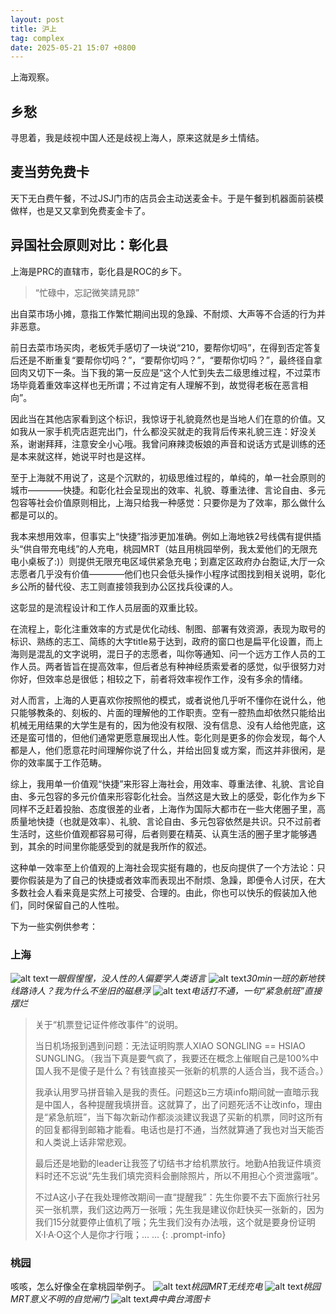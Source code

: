 ```yaml
---
layout: post
title: 沪上
tag: complex
date: 2025-05-21 15:07 +0800
---
```

上海观察。

## 乡愁

寻思着，我是歧视中国人还是歧视上海人，原来这就是乡土情结。

## 麦当劳免费卡

天下无白费午餐，不过JSJ门市的店员会主动送麦金卡。于是午餐到机器面前装模做样，也是又又拿到免费麦金卡了。

## 异国社会原则对比：彰化县

上海是PRC的直辖市，彰化县是ROC的乡下。

> “忙碌中，忘記微笑請見諒”

出自菜市场小摊，意指工作繁忙期间出现的急躁、不耐烦、大声等不合适的行为并非恶意。

前日去菜市场买肉，老板凭手感切了一块说“210，要帮你切吗”，在得到否定答复后还是不断重复“要帮你切吗？”，“要帮你切吗？”，“要帮你切吗？”，最终径自拿回肉又切下一条。当下我的第一反应是“这个人忙到失去二级思维过程，不过菜市场毕竟着重效率这样也无所谓；不过肯定有人理解不到，故觉得老板在恶言相向”。

因此当在其他店家看到这个标识，我惊讶于礼貌竟然也是当地人们在意的价值。又如我从一家手机壳店逛完出门，什么都没买就走的我背后传来礼貌三连：好没关系，谢谢拜拜，注意安全小心哦。我曾问麻辣烫板娘的声音和说话方式是训练的还是本来就这样，她说平时也是这样。

至于上海就不用说了，这是个沉默的，初级思维过程的，单纯的，单一社会原则的城市————快捷。和彰化社会呈现出的效率、礼貌、尊重法律、言论自由、多元包容等社会价值原则相比，上海只给我一种感觉：只要你是为了效率，那么做什么都是可以的。

我本来想用效率，但事实上“快捷”指涉更加准确。例如上海地铁2号线偶有提供插头“供自带充电线”的人充电，桃园MRT（姑且用桃园举例，我太爱他们的无限充电小桌板了:)）则提供无限充电区域供紧急充电；到嘉定区政府办台胞证,大厅一众志愿者几乎没有价值————他们也只会低头操作小程序试图找到相关说明，彰化乡公所的替代役、志工则直接领我到办公区找兵役课的人。

这彰显的是流程设计和工作人员层面的双重比较。

在流程上，彰化注重效率的方式是优化动线、制图、部署有效资源，表现为取号的标识、熟练的志工、简练的大字title易于达到，政府的窗口也是扁平化设置，而上海则是混乱的文字说明，混日子的志愿者，叫你等通知、问一个远方工作人员的工作人员。两者皆旨在提高效率，但后者总有种神经质索爱者的感觉，似乎很努力对你好，但效率总是很低；相较之下，前者将效率视作工作，没有多余的情绪。

对人而言，上海的人更喜欢你按照他的模式，或者说他几乎听不懂你在说什么，他只能够教条的、刻板的、片面的理解他的工作职责。空有一腔热血却依然只能给出机械无用结果的大学生是有的，因为他没有权限、没有信息、没有人给他兜底，这还是蛮可惜的，但他们通常更愿意展现出人性。彰化则是更多的你会发现，每个人都是人，他们愿意花时间理解你说了什么，并给出回复或方案，而这并非很闲，是你的效率属于工作范畴。

综上，我用单一价值观“快捷”来形容上海社会，用效率、尊重法律、礼貌、言论自由、多元包容的多元价值来形容彰化社会。当然这是大致上的感受，彰化作为乡下同样不乏赶着投胎、态度很差的业者，上海作为国际大都市在一些大佬圈子里，高质量地快捷（也就是效率）、礼貌、言论自由、多元包容依然是共识。只不过前者生活时，这些价值观都容易可得，后者则要在精英、认真生活的圈子里才能够遇到，其余的时间里你能感受到的就是我所作的叙述。

这种单一效率至上价值观的上海社会现实挺有趣的，也反向提供了一个方法论：只要你假装是为了自己的快捷或者效率而表现出不耐烦、急躁，即便令人讨厌，在大多数社会人看来竟是实然上可接受、合理的。由此，你也可以快乐的假装加入他们，同时保留自己的人性啦。

下为一些实例供参考：

### 上海
![alt text](/assets/2025-05/6d0b4645732a5f2841f6d9fe7d0fdb8.jpg)_一眼假惺惺，没人性的人偏要学人类语言_
![alt text](/assets/2025-05/05bd0638562d325bddefa97ac4e5d94.jpg)_30min一班的新地铁线路诗人？我为什么不坐旧的磁悬浮_
![alt text](/assets/2025-05/79dba8c6d0101ec09bd1db0b11c84fc.jpg)_电话打不通，一句“紧急航班”直接摆烂_

> 关于“机票登记证件修改事件”的说明。
> 
> 当日机场报到遇到问题：无法证明购票人XIAO SONGLING == HSIAO SUNGLING。（我当下真是要气疯了，我要还在概念上催眠自己是100%中国人我不是傻子是什么？有钱直接买一张新的机票的人适合当，我不适合。）
> 
> 我承认用罗马拼音输入是我的责任。问题这b三方填info期间就一直暗示我是中国人，各种提醒我填拼音。这就算了，出了问题死活不让改info，理由是“紧急航班”，当下每次新动作都淡淡建议我退了买新的机票，同时这所有的回复都得到邮箱才能看。电话也是打不通，当然就算通了我也对当天能否和人类说上话非常悲观。
> 
> 最后还是地勤的leader让我签了切结书才给机票放行。地勤A拍我证件填资料时还不忘说“先生我们填完资料会删除照片，所以不用担心个资泄露哦”。
> 
> 不过A这小子在我处理修改期间一直“提醒我”：先生你要不去下面旅行社另买一张机票，我们这边两万一张哦；先生我是建议你赶快买一张新的，因为我们15分就要停止值机了哦；先生我们没有办法哦，这个就是要身份证明X·I·A·O这个人是你才行哦；... ...
{: .prompt-info} 

### 桃园

咳咳，怎么好像全在拿桃园举例子。
![alt text](/assets/2025-05/b51fcc0c174927345d9e56c93d77eae.jpg)_桃园MRT无线充电_
![alt text](/assets/2025-05/c4c997bf69f9e476282029dc9ae4072.jpg)_桃园MRT意义不明的自觉闸门_
![alt text](/assets/2025-05/cd5e34ad465ef7d7a8d4c0fba29f75e.jpg)_典中典台湾图卡_

